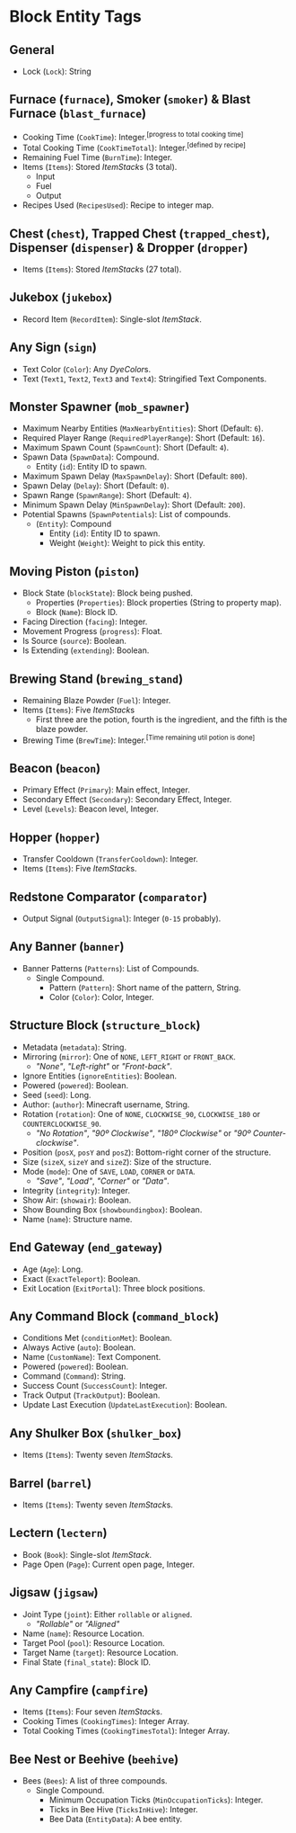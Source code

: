 # Block Entity Tags

## General
- Lock (`Lock`): String

## Furnace (`furnace`), Smoker (`smoker`) & Blast Furnace (`blast_furnace`)
- Cooking Time (`CookTime`): Integer.<sup>[progress to total cooking time]</sup>
- Total Cooking Time (`CookTimeTotal`): Integer.<sup>[defined by recipe]</sup>
- Remaining Fuel Time (`BurnTime`): Integer.
- Items (`Items`): Stored *ItemStack*s (3 total).
  - Input
  - Fuel
  - Output
- Recipes Used (`RecipesUsed`): Recipe to integer map.

## Chest (`chest`), Trapped Chest (`trapped_chest`), Dispenser (`dispenser`) & Dropper (`dropper`)
- Items (`Items`): Stored *ItemStack*s (27 total).

## Jukebox (`jukebox`)
- Record Item (`RecordItem`): Single-slot *ItemStack*.

## Any Sign (`sign`)
- Text Color (`Color`): Any *DyeColor*s.
- Text (`Text1`, `Text2`, `Text3` and `Text4`): Stringified Text Components.

## Monster Spawner (`mob_spawner`)
- Maximum Nearby Entities (`MaxNearbyEntities`): Short (Default: `6`).
- Required Player Range (`RequiredPlayerRange`): Short (Default: `16`).
- Maximum Spawn Count (`SpawnCount`): Short (Default: `4`).
- Spawn Data (`SpawnData`): Compound.
  - Entity (`id`): Entity ID to spawn.
- Maximum Spawn Delay (`MaxSpawnDelay`): Short (Default: `800`).
- Spawn Delay (`Delay`): Short (Default: `0`).
- Spawn Range (`SpawnRange`): Short (Default: `4`).
- Minimum Spawn Delay (`MinSpawnDelay`): Short (Default: `200`).
- Potential Spawns (`SpawnPotentials`): List of compounds.
  - (`Entity`): Compound
    - Entity (`id`): Entity ID to spawn.
    - Weight (`Weight`): Weight to pick this entity.

## Moving Piston (`piston`)
- Block State (`blockState`): Block being pushed.
  - Properties (`Properties`): Block properties (String to property map).
  - Block (`Name`): Block ID.
- Facing Direction (`facing`): Integer.
- Movement Progress (`progress`): Float.
- Is Source (`source`): Boolean.
- Is Extending (`extending`): Boolean.

## Brewing Stand (`brewing_stand`)
- Remaining Blaze Powder (`Fuel`): Integer.
- Items (`Items`): Five *ItemStack*s
  - First three are the potion, fourth is the ingredient, and the fifth is the blaze powder.
- Brewing Time (`BrewTime`): Integer.<sup>[Time remaining util potion is done]</sup>

## Beacon (`beacon`)
- Primary Effect (`Primary`): Main effect, Integer.
- Secondary Effect (`Secondary`): Secondary Effect, Integer.
- Level (`Levels`): Beacon level, Integer.

## Hopper (`hopper`)
- Transfer Cooldown (`TransferCooldown`): Integer.
- Items (`Items`): Five *ItemStack*s.

## Redstone Comparator (`comparator`)
- Output Signal (`OutputSignal`): Integer (`0-15` probably).

## Any Banner (`banner`)
- Banner Patterns (`Patterns`): List of Compounds.
  - Single Compound.
    - Pattern (`Pattern`): Short name of the pattern, String.
    - Color (`Color`): Color, Integer.

## Structure Block (`structure_block`)
- Metadata (`metadata`): String.
- Mirroring (`mirror`): One of `NONE`, `LEFT_RIGHT` or `FRONT_BACK`.
  - *"None"*, *"Left-right"* or *"Front-back"*.
- Ignore Entities (`ignoreEntities`): Boolean.
- Powered (`powered`): Boolean.
- Seed (`seed`): Long.
- Author: (`author`): Minecraft username, String.
- Rotation (`rotation`): One of `NONE`, `CLOCKWISE_90`, `CLOCKWISE_180` or `COUNTERCLOCKWISE_90`.
  - *"No Rotation"*, *"90º Clockwise"*, *"180º Clockwise"* or *"90º Counter-clockwise"*.
- Position (`posX`, `posY` and `posZ`): Bottom-right corner of the structure.
- Size (`sizeX`, `sizeY` and `sizeZ`): Size of the structure.
- Mode (`mode`): One of `SAVE`, `LOAD`, `CORNER` or `DATA`.
  - *"Save"*, *"Load"*, *"Corner"* or *"Data"*.
- Integrity (`integrity`): Integer.
- Show Air: (`showair`): Boolean.
- Show Bounding Box (`showboundingbox`): Boolean.
- Name (`name`): Structure name.

## End Gateway (`end_gateway`)
- Age (`Age`): Long.
- Exact (`ExactTeleport`): Boolean.
- Exit Location (`ExitPortal`): Three block positions.

## Any Command Block (`command_block`)
- Conditions Met (`conditionMet`): Boolean.
- Always Active (`auto`): Boolean.
- Name (`CustomName`): Text Component.
- Powered (`powered`): Boolean.
- Command (`Command`): String.
- Success Count (`SuccessCount`): Integer.
- Track Output (`TrackOutput`): Boolean.
- Update Last Execution (`UpdateLastExecution`): Boolean.

## Any Shulker Box (`shulker_box`)
- Items (`Items`): Twenty seven *ItemStack*s.

## Barrel (`barrel`)
- Items (`Items`): Twenty seven *ItemStack*s.

## Lectern (`lectern`)
- Book (`Book`): Single-slot *ItemStack*.
- Page Open (`Page`): Current open page, Integer.

## Jigsaw (`jigsaw`)
- Joint Type (`joint`): Either `rollable` or `aligned`.
  - *"Rollable"* or *"Aligned"*
- Name (`name`): Resource Location.
- Target Pool (`pool`): Resource Location.
- Target Name (`target`): Resource Location.
- Final State (`final_state`): Block ID.

## Any Campfire (`campfire`)
- Items (`Items`): Four seven *ItemStack*s.
- Cooking Times (`CookingTimes`): Integer Array.
- Total Cooking Times (`CookingTimesTotal`): Integer Array.

## Bee Nest or Beehive (`beehive`)
- Bees (`Bees`): A list of three compounds.
  - Single Compound.
    - Minimum Occupation Ticks (`MinOccupationTicks`): Integer.
    - Ticks in Bee Hive (`TicksInHive`): Integer.
    - Bee Data (`EntityData`): A bee entity.